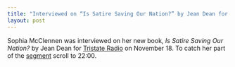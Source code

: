 ```yaml
---
title: "Interviewed on “Is Satire Saving Our Nation?” by Jean Dean for Tristate Radio"
layout: post
---
```

Sophia McClennen was interviewed on her new book, *Is Satire Saving Our Nation?* by Jean Dean for [Tristate Radio](http://www.supertalk941.com/podcasts/tristate-viewpoint) on November 18. To catch her part of the [segment](http://www.supertalk941.com/podcasts/tristate-viewpoint) scroll to 22:00.
